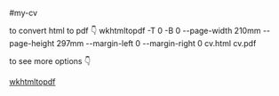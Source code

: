 #my-cv

to convert html to pdf 👇️
wkhtmltopdf -T 0 -B 0 --page-width 210mm --page-height 297mm --margin-left 0 --margin-right 0 cv.html cv.pdf

to see more options 👇️

[wkhtmltopdf](https://wkhtmltopdf.org/usage/wkhtmltopdf.txt)

